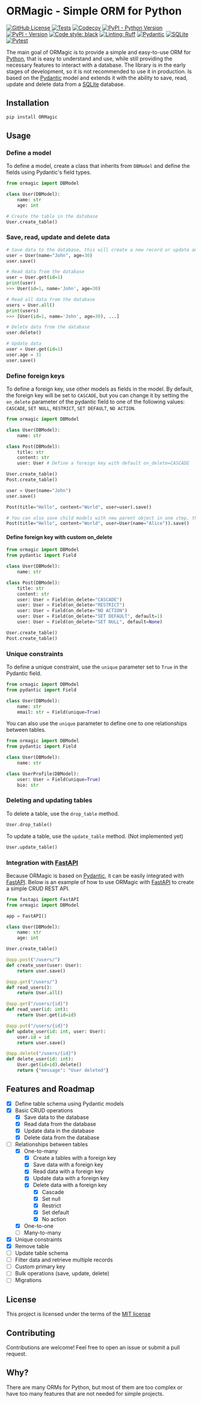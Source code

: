 # ORMagic - Simple ORM for Python

[![GitHub License](https://img.shields.io/github/license/SpaceShaman/ORMagic)](https://github.com/SpaceShaman/ORMagic?tab=MIT-1-ov-file)
[![Tests](https://img.shields.io/github/actions/workflow/status/SpaceShaman/ORMagic/release.yml?label=tests)](https://github.com/SpaceShaman/ORMagic/blob/master/.github/workflows/tests.yml)
[![Codecov](https://img.shields.io/codecov/c/github/SpaceShaman/ORMagic)](https://codecov.io/gh/SpaceShaman/ORMagic)
[![PyPI - Python Version](https://img.shields.io/pypi/pyversions/ORMagic)](https://pypi.org/project/ORMagic)
[![PyPI - Version](https://img.shields.io/pypi/v/ORMagic)](https://pypi.org/project/ORMagic)
[![Code style: black](https://img.shields.io/badge/code%20style-black-black)](https://github.com/psf/black)
[![Linting: Ruff](https://img.shields.io/badge/linting-Ruff-black?logo=ruff&logoColor=black)](https://github.com/astral-sh/ruff)
[![Pydantic](https://img.shields.io/badge/technology-Pydantic-blue?logo=pydantic&logoColor=blue)](https://docs.pydantic.dev)
[![SQLite](https://img.shields.io/badge/technology-SQLite-blue?logo=sqlite&logoColor=blue)](https://www.sqlite.org)
[![Pytest](https://img.shields.io/badge/testing-Pytest-red?logo=pytest&logoColor=red)](https://docs.pytest.org/)

The main goal of ORMagic is to provide a simple and easy-to-use ORM for [Python](https://www.python.org/), that is easy to understand and use, while still providing the necessary features to interact with a database.
The library is in the early stages of development, so it is not recommended to use it in production.
Is based on the [Pydantic](https://docs.pydantic.dev) model and extends it with the ability to save, read, update and delete data from a [SQLite](https://www.sqlite.org) database.

## Installation

```bash
pip install ORMagic
```

## Usage

### Define a model

To define a model, create a class that inherits from `DBModel` and define the fields using Pydantic's field types.

```python
from ormagic import DBModel

class User(DBModel):
    name: str
    age: int

# Create the table in the database
User.create_table()
```

### Save, read, update and delete data

```python
# Save data to the database, this will create a new record or update an existing one if the primary key is already present
user = User(name="John", age=30)
user.save()

# Read data from the database
user = User.get(id=1)
print(user)
>>> User(id=1, name='John', age=30)

# Read all data from the database
users = User.all()
print(users)
>>> [User(id=1, name='John', age=30), ...]

# Delete data from the database
user.delete()

# Update data
user = User.get(id=1)
user.age = 31
user.save()
```

### Define foreign keys

To define a foreign key, use other models as fields in the model.
By default, the foreign key will be set to `CASCADE`, but you can change it by setting the `on_delete` parameter of the pydantic field to one of the following values: `CASCADE`, `SET NULL`, `RESTRICT`, `SET DEFAULT`, `NO ACTION`.

```python
from ormagic import DBModel

class User(DBModel):
    name: str

class Post(DBModel):
    title: str
    content: str
    user: User # Define a foreign key with default on_delete=CASCADE

User.create_table()
Post.create_table()

user = User(name="John")
user.save()

Post(title="Hello", content="World", user=user).save()

# You can also save child models with new parent object in one step, this will save the parent object first and then the child object
Post(title="Hello", content="World", user=User(name="Alice")).save()
```

#### Define foreign key with custom on_delete

```python
from ormagic import DBModel
from pydantic import Field

class User(DBModel):
    name: str

class Post(DBModel):
    title: str
    content: str
    user: User = Field(on_delete="CASCADE")
    user: User = Field(on_delete="RESTRICT")
    user: User = Field(on_delete="NO ACTION")
    user: User = Field(on_delete="SET DEFAULT", default=1)
    user: User = Field(on_delete="SET NULL", default=None)

User.create_table()
Post.create_table()
```

### Unique constraints

To define a unique constraint, use the `unique` parameter set to `True` in the Pydantic field.

```python
from ormagic import DBModel
from pydantic import Field

class User(DBModel):
    name: str
    email: str = Field(unique=True)
```

You can also use the `unique` parameter to define one to one relationships between tables.

```python
from ormagic import DBModel
from pydantic import Field

class User(DBModel):
    name: str

class UserProfile(DBModel):
    user: User = Field(unique=True)
    bio: str
```

### Deleting and updating tables

To delete a table, use the `drop_table` method.

```python
User.drop_table()
```

To update a table, use the `update_table` method. (Not implemented yet)

```python
User.update_table()
```

### Integration with [FastAPI](https://fastapi.tiangolo.com/)

Because ORMagic is based on [Pydantic](https://docs.pydantic.dev), it can be easily integrated with [FastAPI](https://fastapi.tiangolo.com/).
Below is an example of how to use ORMagic with [FastAPI](https://fastapi.tiangolo.com/) to create a simple CRUD REST API.

```python
from fastapi import FastAPI
from ormagic import DBModel

app = FastAPI()

class User(DBModel):
    name: str
    age: int

User.create_table()

@app.post("/users/")
def create_user(user: User):
    return user.save()

@app.get("/users/")
def read_users():
    return User.all()

@app.get("/users/{id}")
def read_user(id: int):
    return User.get(id=id)

@app.put("/users/{id}")
def update_user(id: int, user: User):
    user.id = id
    return user.save()

@app.delete("/users/{id}")
def delete_user(id: int):
    User.get(id=id).delete()
    return {"message": "User deleted"}
```

## Features and Roadmap

- [x] Define table schema using Pydantic models
- [x] Basic CRUD operations
  - [x] Save data to the database
  - [x] Read data from the database
  - [x] Update data in the database
  - [x] Delete data from the database
- [ ] Relationships between tables
  - [x] One-to-many
    - [x] Create a tables with a foreign key
    - [x] Save data with a foreign key
    - [x] Read data with a foreign key
    - [x] Update data with a foreign key
    - [x] Delete data with a foreign key
      - [X] Cascade
      - [x] Set null
      - [x] Restrict
      - [x] Set default
      - [x] No action
  - [x] One-to-one
  - [ ] Many-to-many
- [x] Unique constraints
- [x] Remove table
- [ ] Update table schema
- [ ] Filter data and retrieve multiple records
- [ ] Custom primary key
- [ ] Bulk operations (save, update, delete)
- [ ] Migrations

## License

This project is licensed under the terms of the [MIT license](https://github.com/SpaceShaman/ORMagic?tab=MIT-1-ov-file)

## Contributing

Contributions are welcome! Feel free to open an issue or submit a pull request.

## Why?

There are many ORMs for Python, but most of them are too complex or have too many features that are not needed for simple projects.
